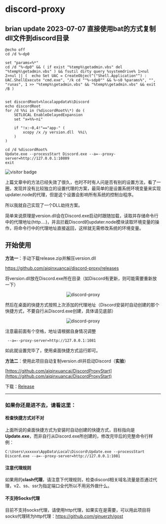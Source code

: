 # discord-proxy

## brian update 2023-07-07 直接使用bat的方式复制dll文件到discord目录
```
@echo off
cd /d %~dp0

set "params=%*"
cd /d "%~dp0" && ( if exist "%temp%\getadmin.vbs" del "%temp%\getadmin.vbs" ) && fsutil dirty query %systemdrive% 1>nul 2>nul || (  echo Set UAC = CreateObject^("Shell.Application"^) : UAC.ShellExecute "cmd.exe", "/k cd ""%~sdp0"" && %~s0 %params%", "", "runas", 1 >> "%temp%\getadmin.vbs" && "%temp%\getadmin.vbs" && exit /B )


set discordRoot=%localappdata%\Discord
echo discordRoot
for /d %%i in (%discordRoot%\*) do ( 
    SETLOCAL EnableDelayedExpansion
    set "x=%%~ni"
    
    if "!x:~0,4!"=="app-" (
        xcopy /x /y version.dll  %%i\
    )
)

cd /d %discordRoot%
Update.exe --processStart Discord.exe --a=--proxy-server=http://127.0.0.1:10809
exit
```
<img src="https://visitor-badge.glitch.me/badge?page_id=github-discord-proxy" alt="visitor badge"/>

上篇文章中的方法已经失效了很久，也时不时有人问是否有别的设置方法，看了一圈，发现并没有比较独立的设置代理的方案，最简单的是设置系统环境变量来实现updater.node的代理，但是这个设置会影响所有系统的控制台程序。

所以我就自己实现了一个DLL劫持方案。

简单来说原理是version.dll会在Discord.exe启动时跟随加载，读取并存储命令行中的代理地址(http....)，并且拦截Discord的updater.node模块读取环境变量的操作，将命令行中的代理地址直接返回，这样就无需修改系统的环境变量。

## 开始使用

**方法一**：手动下载release.zip并解压version.dll

https://github.com/aiqinxuancai/discord-proxy/releases

将version.dll放在Discord.exe所在目录（如Discord有更新，则可能需要重新放一下）
<p align="center" color="#6a737d">
<img src="./images/1.png" alt="discord-proxy">
</p>


然后在桌面的快捷方式按照上次添加的代理地址（Discord安装时自动创建的那个快捷方式，不要自行从Discord.exe创建，具体请见底部）
<p align="center" color="#6a737d">
<img src="./images/2.png" alt="discord-proxy">
</p>

注意最前面有个空格，地址请根据自身情况调整
```
 --a=--proxy-server=http://127.0.0.1:1081
```
如此就设置完毕了，使用桌面快捷方式运行即可。

**方法二**：使用此项目自动复制version.dll并启动Discord（**实验**）

[https://github.com/aiqinxuancai/DiscordProxyStart](https://github.com/aiqinxuancai/DiscordProxyStart)

下载：[Release](https://github.com/aiqinxuancai/DiscordProxyStart/releases)

---

### **如果你还是进不去，请看这里：**

#### **检查快捷方式对不对**
上面所说的桌面快捷方式为安装时自动创建的快捷方式，目标指向是**Update.exe**，而非自行从Discord.exe所创建的，修改完毕后的完整命令行样例：
```
C:\Users\xxxxxx\AppData\Local\Discord\Update.exe --processStart Discord.exe --a=--proxy-server=http://127.0.0.1:1081
```
#### **注意代理规则**
如果用的**clash代理**，请注意下代理规则，检查discord相关域名流量是否通过代理，v2、ss、ssr为指定端口全代所以不用另外做什么。

#### **不支持Socks代理**
目前不支持socks代理，请使用http代理，如果实在是需要，可以用此项目将socks代理转为http代理：https://github.com/ginuerzh/gost
